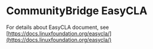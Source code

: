 # CommunityBridge EasyCLA

For details about EasyCLA document, see [https://docs.linuxfoundation.org/easycla/](https://docs.linuxfoundation.org/easycla/)​

